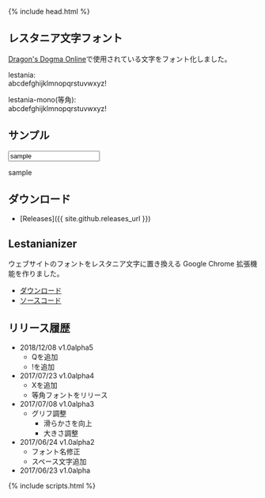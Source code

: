 {% include head.html %}
## レスタニア文字フォント
[Dragon's Dogma Online](http://www.dd-on.jp/)で使用されている文字をフォント化しました。

lestania:<br/>
<span class="lestania">abcdefghijklmnopqrstuvwxyz!</span>

lestania-mono(等角):<br/>
<span class="lestania-mono">abcdefghijklmnopqrstuvwxyz!</span>



## サンプル
<input id="sample-input" value="sample">

<p class="lestania" id="sample-text">sample</p>

## ダウンロード
* [Releases]({{ site.github.releases_url }})

## Lestanianizer
ウェブサイトのフォントをレスタニア文字に置き換える Google Chrome 拡張機能を作りました。

* [ダウンロード](https://chrome.google.com/webstore/detail/lestanianizer/nkkckileddninpdecpogmmokegpkpijn)
* [ソースコード](https://github.com/nururefu/Lestanianizer)

## リリース履歴
* 2018/12/08 v1.0alpha5
  * Qを追加
  * !を追加
* 2017/07/23 v1.0alpha4
  * Xを追加
  * 等角フォントをリリース
* 2017/07/08 v1.0alpha3
  * グリフ調整
    * 滑らかさを向上
    * 大きさ調整
* 2017/06/24 v1.0alpha2
  * フォント名修正
  * スペース文字追加
* 2017/06/23 v1.0alpha

{% include scripts.html %}
